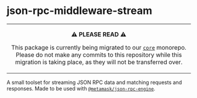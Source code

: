 # json-rpc-middleware-stream

<table><tr><td><p align="center"><b>⚠️ PLEASE READ ⚠️</b></p><p align="center">This package is currently being migrated to our <a href="https://github.com/MetaMask/core"><code>core</code></a> monorepo. Please do not make any commits to this repository while this migration is taking place, as they will not be transferred over.</p></td></tr></table>

A small toolset for streaming JSON RPC data and matching requests and responses. Made to be used with [`@metamask/json-rpc-engine`](https://npmjs.com/package/@metamask/json-rpc-engine).
